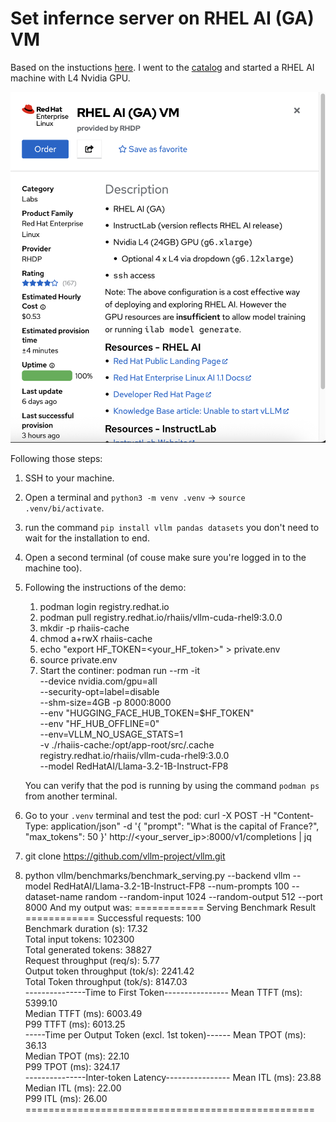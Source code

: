 # Set infernce server on RHEL AI (GA) VM

Based on the instuctions [here](https://docs.redhat.com/en/documentation/red_hat_ai_inference_server/3.0/html-single/getting_started/index).
I went to the [catalog](https://catalog.demo.redhat.com/) and started a RHEL AI machine with L4 Nvidia GPU.

![VM type](image.png "A screenshot of the VM that was activated")


Following those steps:
1. SSH to your machine.
2. Open a terminal and `python3 -m venv .venv` -> `source .venv/bi/activate`.
3. run the command `pip install vllm pandas datasets` you don't need to wait for the installation to end.
4. Open a second terminal (of couse make sure you're logged in to the machine too).
5. Following the instructions of the demo:
    1. podman login registry.redhat.io
    2. podman pull registry.redhat.io/rhaiis/vllm-cuda-rhel9:3.0.0
    3. mkdir -p rhaiis-cache
    4. chmod a+rwX rhaiis-cache
    5. echo "export HF_TOKEN=<your_HF_token>" > private.env
    6. source private.env
    7. Start the continer:
    podman run --rm -it \
    --device nvidia.com/gpu=all \
    --security-opt=label=disable \
    --shm-size=4GB -p 8000:8000 \
    --env "HUGGING_FACE_HUB_TOKEN=$HF_TOKEN" \
    --env "HF_HUB_OFFLINE=0" \
    --env=VLLM_NO_USAGE_STATS=1 \
    -v ./rhaiis-cache:/opt/app-root/src/.cache \
    registry.redhat.io/rhaiis/vllm-cuda-rhel9:3.0.0 \
    --model RedHatAI/Llama-3.2-1B-Instruct-FP8

    You can verify that the pod is running by using the command `podman ps` from another terminal.
6. Go to your `.venv` terminal and test the pod:
    curl -X POST -H "Content-Type: application/json" -d '{
        "prompt": "What is the capital of France?",
        "max_tokens": 50
    }' http://<your_server_ip>:8000/v1/completions | jq
7. git clone https://github.com/vllm-project/vllm.git
8. python vllm/benchmarks/benchmark_serving.py --backend vllm --model RedHatAI/Llama-3.2-1B-Instruct-FP8 --num-prompts 100 --dataset-name random  --random-input 1024 --random-output 512 --port 8000
And my output was:
============ Serving Benchmark Result ============
Successful requests:                     100       
Benchmark duration (s):                  17.32     
Total input tokens:                      102300    
Total generated tokens:                  38827     
Request throughput (req/s):              5.77      
Output token throughput (tok/s):         2241.42   
Total Token throughput (tok/s):          8147.03   
---------------Time to First Token----------------
Mean TTFT (ms):                          5399.10   
Median TTFT (ms):                        6003.49   
P99 TTFT (ms):                           6013.25   
-----Time per Output Token (excl. 1st token)------
Mean TPOT (ms):                          36.13     
Median TPOT (ms):                        22.10     
P99 TPOT (ms):                           324.17    
---------------Inter-token Latency----------------
Mean ITL (ms):                           23.88     
Median ITL (ms):                         22.00     
P99 ITL (ms):                            26.00     
==================================================


